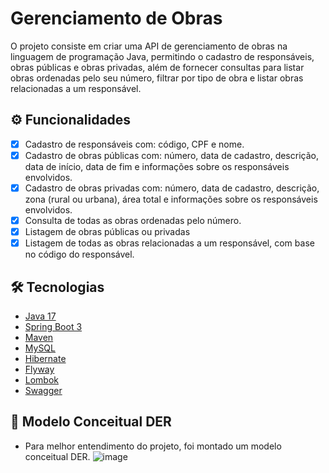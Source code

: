 # Gerenciamento de Obras
O projeto consiste em criar uma API de gerenciamento de obras na linguagem de programação Java, permitindo o cadastro de responsáveis, obras públicas e obras privadas, além de fornecer consultas para listar obras ordenadas pelo seu número, filtrar por tipo de obra e listar obras relacionadas a um responsável.

## ⚙️ Funcionalidades
- [x] Cadastro de responsáveis com: código, CPF e nome.
- [x] Cadastro de obras públicas com: número, data de cadastro, descrição, data de início, data de fim e informações sobre os responsáveis envolvidos.
- [x] Cadastro de obras privadas com: número, data de cadastro, descrição, zona (rural ou urbana), área total e informações sobre os responsáveis envolvidos.
- [x] Consulta de todas as obras ordenadas pelo número.
- [x] Listagem de obras públicas ou privadas
- [x] Listagem de todas as obras relacionadas a um responsável, com base no código do responsável.

## 🛠️ Tecnologias
* [Java 17](https://www.oracle.com/java/)
* [Spring Boot 3](https://spring.io/projects/spring-boot)
* [Maven](https://maven.apache.org/)
* [MySQL](https://www.mysql.com/)
* [Hibernate](https://hibernate.org/)
* [Flyway](https://flywaydb.org/)
* [Lombok](https://projectlombok.org/)
* [Swagger](https://swagger.io/)

## 📖 Modelo Conceitual DER
* Para melhor entendimento do projeto, foi montado um modelo conceitual DER.
![image](https://github.com/rodrigoandarefilho/GerenciamentoObras/assets/32442551/6c244706-7218-4565-b6e2-35a6ed59f7e3)



